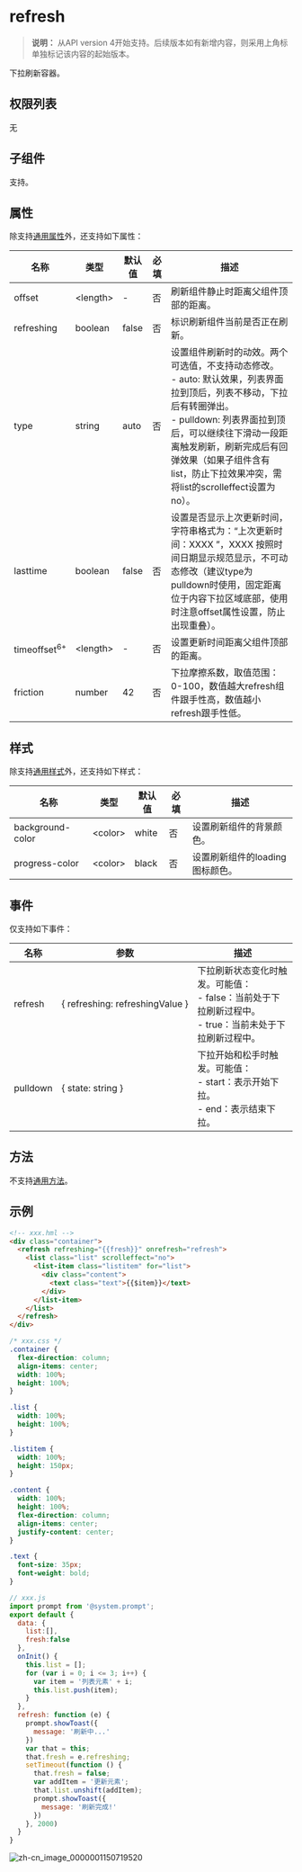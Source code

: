 # refresh

>  **说明：**
> 从API version 4开始支持。后续版本如有新增内容，则采用上角标单独标记该内容的起始版本。

下拉刷新容器。

## 权限列表

无


## 子组件

支持。


## 属性

除支持[通用属性](../arkui-js/js-components-common-attributes.md)外，还支持如下属性：

| 名称 | 类型 | 默认值 | 必填 | 描述 |
| -------- | -------- | -------- | -------- | -------- |
| offset | &lt;length&gt; | - | 否 | 刷新组件静止时距离父组件顶部的距离。 |
| refreshing | boolean | false | 否 | 标识刷新组件当前是否正在刷新。 |
| type | string | auto | 否 | 设置组件刷新时的动效。两个可选值，不支持动态修改。<br/>-&nbsp;auto:&nbsp;默认效果，列表界面拉到顶后，列表不移动，下拉后有转圈弹出。<br/>-&nbsp;pulldown:&nbsp;列表界面拉到顶后，可以继续往下滑动一段距离触发刷新，刷新完成后有回弹效果（如果子组件含有list，防止下拉效果冲突，需将list的scrolleffect设置为no）。 |
| lasttime | boolean | false | 否 | 设置是否显示上次更新时间，字符串格式为：“上次更新时间：XXXX&nbsp;”，XXXX&nbsp;按照时间日期显示规范显示，不可动态修改（建议type为pulldown时使用，固定距离位于内容下拉区域底部，使用时注意offset属性设置，防止出现重叠）。 |
| timeoffset<sup>6+</sup> | &lt;length&gt; | - | 否 | 设置更新时间距离父组件顶部的距离。 |
| friction | number | 42 | 否 | 下拉摩擦系数，取值范围：0-100，数值越大refresh组件跟手性高，数值越小refresh跟手性低。 |


## 样式

除支持[通用样式](../arkui-js/js-components-common-styles.md)外，还支持如下样式：

| 名称 | 类型 | 默认值 | 必填 | 描述 |
| -------- | -------- | -------- | -------- | -------- |
| background-color | &lt;color&gt; | white<br/> | 否 | 设置刷新组件的背景颜色。 |
| progress-color | &lt;color&gt; | black<br/> | 否 | 设置刷新组件的loading图标颜色。 |


## 事件

仅支持如下事件：

| 名称 | 参数 | 描述 |
| -------- | -------- | -------- |
| refresh | {&nbsp;refreshing:&nbsp;refreshingValue&nbsp;} | 下拉刷新状态变化时触发。可能值：<br/>-&nbsp;false：当前处于下拉刷新过程中。<br/>-&nbsp;true：当前未处于下拉刷新过程中。 |
| pulldown | {&nbsp;state:&nbsp;string&nbsp;} | 下拉开始和松手时触发。可能值：<br/>-&nbsp;start：表示开始下拉。<br/>-&nbsp;end：表示结束下拉。 |


## 方法

不支持[通用方法](../arkui-js/js-components-common-methods.md)。


## 示例

```html
<!-- xxx.hml -->
<div class="container">
  <refresh refreshing="{{fresh}}" onrefresh="refresh">
    <list class="list" scrolleffect="no">
      <list-item class="listitem" for="list">
        <div class="content">
          <text class="text">{{$item}}</text>
        </div>
      </list-item>
    </list>
  </refresh>
</div>
```

```css
/* xxx.css */
.container {
  flex-direction: column;
  align-items: center;
  width: 100%;
  height: 100%;
}

.list {
  width: 100%;
  height: 100%;
}

.listitem {
  width: 100%;
  height: 150px;
}

.content {
  width: 100%;
  height: 100%;
  flex-direction: column;
  align-items: center;
  justify-content: center;
}

.text {
  font-size: 35px;
  font-weight: bold;
}
```

```js
// xxx.js
import prompt from '@system.prompt';
export default {
  data: {
    list:[],
    fresh:false
  },
  onInit() {
    this.list = [];
    for (var i = 0; i <= 3; i++) {
      var item = '列表元素' + i;
      this.list.push(item);
    }
  },
  refresh: function (e) {
    prompt.showToast({
      message: '刷新中...'
    })
    var that = this;
    that.fresh = e.refreshing;
    setTimeout(function () {
      that.fresh = false;
      var addItem = '更新元素';
      that.list.unshift(addItem);
      prompt.showToast({
        message: '刷新完成!'
      })
    }, 2000)
  }
}
```

![zh-cn_image_0000001150719520](figures/zh-cn_image_0000001150719520.gif)

